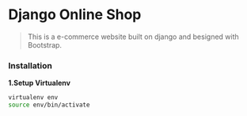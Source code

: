 # Django Online Shop
> This is a e-commerce website built on django and besigned with Bootstrap.
### Installation
**1.Setup Virtualenv**
```sh
virtualenv env
source env/bin/activate
```
